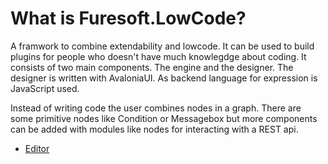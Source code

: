 # What is Furesoft.LowCode?

A framwork to combine extendability and lowcode. It can be used to build plugins for people who doesn't have much knowlegdge about coding. It consists of two main components. The engine and the designer. The designer is written with AvaloniaUI. As backend language for expression is JavaScript used.

Instead of writing code the user combines nodes in a graph. There are some primitive nodes like Condition or Messagebox but more components can be added with modules like nodes for interacting with a REST api.

* [Editor](https://github.com/wieslawsoltes/NodeEditor)
